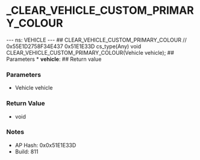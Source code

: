 # _CLEAR_VEHICLE_CUSTOM_PRIMARY_COLOUR

--- ns: VEHICLE --- ## CLEAR_VEHICLE_CUSTOM_PRIMARY_COLOUR  // 0x55E1D2758F34E437 0x51E1E33D cs_type(Any) void CLEAR_VEHICLE_CUSTOM_PRIMARY_COLOUR(Vehicle vehicle);  ## Parameters * **vehicle**:  ## Return value

### Parameters
* Vehicle vehicle

### Return Value
* void

### Notes
* AP Hash: 0x0x51E1E33D
* Build: 811

